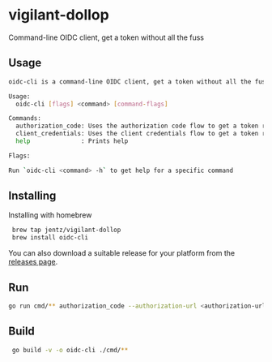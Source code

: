 # vigilant-dollop
Command-line OIDC client, get a token without all the fuss

## Usage

```bash
oidc-cli is a command-line OIDC client, get a token without all the fuss

Usage:
  oidc-cli [flags] <command> [command-flags]

Commands:
  authorization_code: Uses the authorization code flow to get a token response
  client_credentials: Uses the client credentials flow to get a token response
  help              : Prints help

Flags:

Run `oidc-cli <command> -h` to get help for a specific command
```

## Installing

Installing with homebrew
```bash
 brew tap jentz/vigilant-dollop
 brew install oidc-cli
 ```

You can also download a suitable release for your platform from the [releases page](https://github.com/jentz/vigilant-dollop/releases).

## Run

```bash
go run cmd/** authorization_code --authorization-url <authorization-url> --token-url <token-url> --client-id <client-id> --client-secret <client-secret> --scopes "openid profile"
```

## Build

```bash
 go build -v -o oidc-cli ./cmd/**
```

